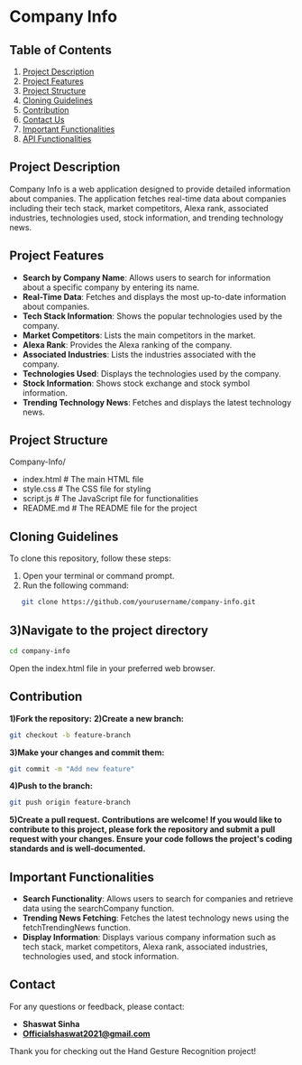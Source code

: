 # Company Info

## Table of Contents
1. [Project Description](#project-description)
2. [Project Features](#project-features)
3. [Project Structure](#project-structure)
4. [Cloning Guidelines](#cloning-guidelines)
5. [Contribution](#contribution)
6. [Contact Us](#contact-us)
7. [Important Functionalities](#important-functionalities)
8. [API Functionalities](#api-functionalities)

## Project Description
Company Info is a web application designed to provide detailed information about companies. The application fetches real-time data about companies including their tech stack, market competitors, Alexa rank, associated industries, technologies used, stock information, and trending technology news.

## Project Features
- **Search by Company Name**: Allows users to search for information about a specific company by entering its name.
- **Real-Time Data**: Fetches and displays the most up-to-date information about companies.
- **Tech Stack Information**: Shows the popular technologies used by the company.
- **Market Competitors**: Lists the main competitors in the market.
- **Alexa Rank**: Provides the Alexa ranking of the company.
- **Associated Industries**: Lists the industries associated with the company.
- **Technologies Used**: Displays the technologies used by the company.
- **Stock Information**: Shows stock exchange and stock symbol information.
- **Trending Technology News**: Fetches and displays the latest technology news.

## Project Structure
Company-Info/
- index.html # The main HTML file
- style.css # The CSS file for styling
- script.js # The JavaScript file for functionalities
- README.md # The README file for the project


## Cloning Guidelines
To clone this repository, follow these steps:

1. Open your terminal or command prompt.
2. Run the following command:
```bash
   git clone https://github.com/yourusername/company-info.git
```

## 3)Navigate to the project directory
```bash
cd company-info
```
Open the index.html file in your preferred web browser.

## Contribution
**1)Fork the repository:**
**2)Create a new branch:**
```bash
git checkout -b feature-branch
```
**3)Make your changes and commit them:**
```bash
git commit -m "Add new feature"
```
**4)Push to the branch:**
```bash
git push origin feature-branch
```
**5)Create a pull request.**
**Contributions are welcome! If you would like to contribute to this project, please fork the repository and submit a pull request with your changes. Ensure your code follows the project's coding standards and is well-documented.**

## Important Functionalities
- **Search Functionality**: Allows users to search for companies and retrieve data using the searchCompany function.
- **Trending News Fetching**: Fetches the latest technology news using the fetchTrendingNews function.
- **Display Information**: Displays various company information such as tech stack, market competitors, Alexa rank, associated industries, technologies used, and stock information.

## Contact

For any questions or feedback, please contact:

- **Shaswat Sinha**
- **Officialshaswat2021@gmail.com**
  

Thank you for checking out the Hand Gesture Recognition project!
